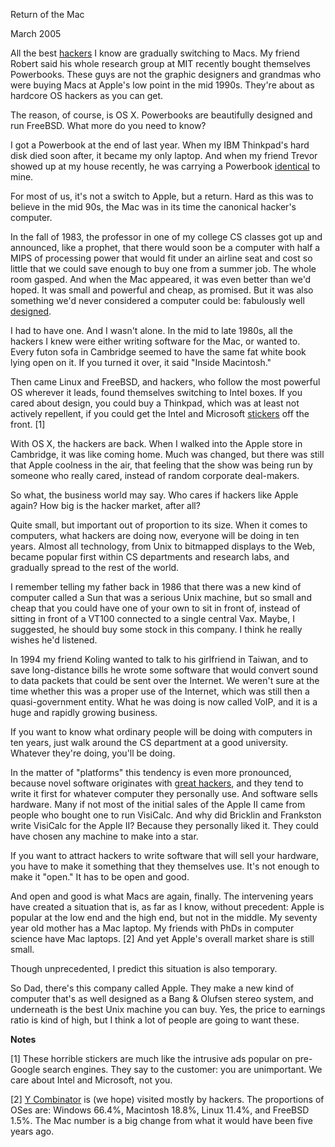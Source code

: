 Return of the Mac

March 2005  
  
All the best [hackers](gba.html) 
I know are gradually switching to Macs. My
friend Robert said his whole research group at MIT recently bought
themselves Powerbooks. These guys are not the graphic designers
and grandmas who were buying Macs at Apple's low point in the
mid 1990s. They're about as hardcore OS hackers as you can get.  
  
The reason, of course, is OS X. Powerbooks are beautifully designed
and run FreeBSD. What more do you need to know?  
  
I got a Powerbook at the end of last year. When my IBM Thinkpad's
hard disk died soon after, it became my only laptop. And when my
friend Trevor showed up at my house recently, he was carrying a
Powerbook [identical](tlbmac.html) to mine.  
  
For most of us, it's not a switch to Apple, but a return. Hard as
this was to believe in the mid 90s, the Mac was in its time the
canonical hacker's computer.  
  
In the fall of 1983,
the professor in one of my college CS classes got up and announced,
like a prophet, that there would soon be a computer with half a MIPS
of processing power that would fit under an airline seat and cost
so little that we could save enough to buy one from a summer job.
The whole room gasped.
And when the Mac appeared, it was even better than we'd hoped. It
was small and powerful and cheap, as promised. But it was also
something we'd never considered a computer could be: fabulously
well [designed](taste.html).  
  
I had to have one. And I wasn't alone. In the mid to late 1980s,
all the hackers I knew were either writing software for the Mac,
or wanted to. Every futon sofa in Cambridge seemed to have the
same fat white book lying open on it. If you turned it over, it
said "Inside Macintosh."   
  
Then came Linux and FreeBSD, and hackers, who follow the most
powerful OS wherever it leads, found themselves switching to Intel
boxes. If you cared about design, you could buy a Thinkpad, which
was at least not actively repellent, if you could get the Intel and
Microsoft [stickers](designedforwindows.html) 
off the front. [1]  
  
With OS X, the hackers are back. When I walked into the Apple store
in Cambridge, it was like coming home. Much
was changed, but there was still that Apple coolness in the air,
that feeling that the show was being run by someone who really
cared, instead of random corporate deal-makers.  
  
So what, the business world may say. Who cares if hackers like Apple
again? How big is the hacker market, after all?  
  
Quite small, but important out of proportion to its size. When it
comes to computers, what hackers are doing now, everyone will be
doing in ten years. Almost all technology, from Unix to bitmapped
displays to the Web, became popular first within CS departments and
research labs, and gradually spread to the rest of the world.  
  
I remember telling my father back in 1986 that there was a new kind
of computer called a Sun that was a serious Unix machine, but
so small and cheap that you could
have one of your own to sit in front of, instead of sitting in front
of a VT100 connected to a single central Vax. Maybe, I suggested,
he should buy some stock in this company. I think he really wishes
he'd listened.  
  
In 1994 my friend Koling wanted to talk to his girlfriend in Taiwan,
and to save long-distance bills he wrote some software that would 
convert sound to data packets that could be sent over the Internet.
We weren't sure at the time whether this was a proper use of the 
Internet, which was still then a quasi-government entity. What he
was doing is now called VoIP, and it is a huge and rapidly growing
business.  
  
If you want to know what ordinary people will be doing with computers
in ten years, just walk around the CS department at a good university.
Whatever they're doing, you'll be doing.  
  
In the matter of "platforms" this tendency is even more pronounced,
because novel software originates with 
[great hackers](gh.html), and they tend
to write it first for whatever computer they personally use. And
software sells hardware. Many if not most of the initial sales of
the Apple II came from people who bought one to run VisiCalc. And
why did Bricklin and Frankston write VisiCalc for the Apple II?
Because they personally liked it. They could have chosen any machine
to make into a star.  
  
If you want to attract hackers to write software that will sell
your hardware, you have to make it something that they themselves
use. It's not enough to make it "open." It has to be open and
good.  
  
And open and good is what Macs are again, finally. The intervening
years have created a situation that is, as far as I know, without
precedent: Apple is popular at the low end and the high end, but
not in the middle. My seventy year old mother has a Mac laptop.
My friends with PhDs in computer science have Mac laptops. [2] And yet 
Apple's overall market share is still small.  
  
Though unprecedented, I predict this situation is also temporary.  
  
So Dad, there's this company called Apple. They make a new kind of
computer that's as well designed as a Bang & Olufsen stereo system,
and underneath is the best Unix machine you can buy. Yes, the price
to earnings ratio is kind of high, but I think a lot of people are
going to want these.  
  
  
  

**Notes**  
  
[1] These horrible stickers are much like the intrusive ads popular
on pre-Google search engines. They say to the customer: you are
unimportant. We care about Intel and Microsoft, not you.  
  
[2] [Y Combinator](http://ycombinator.com)
is (we hope) visited mostly by
hackers. The proportions of OSes are: 
Windows 66.4%, Macintosh 18.8%, Linux 11.4%, and FreeBSD 1.5%.
The Mac number is
a big change from what it would have been five years ago.  
  
  
  
